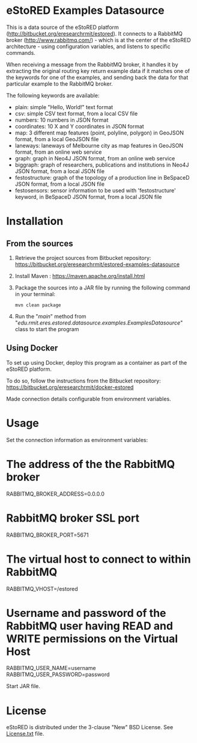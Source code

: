 eStoRED Examples Datasource
===========================

This is a data source of the eStoRED platform (http://bitbucket.org/eresearchrmit/estored). It connects to a RabbitMQ broker (http://www.rabbitmq.com/) - which is at the center of the eStoRED architecture - using configuration variables, and listens to specific commands.

When receiving a message from the RabbitMQ broker, it handles it by extracting the original routing key return example data if it matches one of the keywords for one of the examples, and sending back the data for that particular example to the RabbitMQ broker.

The following keywords are available:
- plain: simple "Hello, World!" text format
- csv: simple CSV text format, from a local CSV file
- numbers: 10 numbers in JSON format
- coordinates: 10 X and Y coordinates in JSON format
- map: 3 different map features (point, polyline, polygon) in GeoJSON format, from a local GeoJSON file
- laneways: laneways of Melbourne city as map features in GeoJSON format, from an online web service
- graph: graph in Neo4J JSON format, from an online web service
- biggraph: graph of researchers, publications and institutions in Neo4J JSON format, from a local JSON file 
- festostructure: graph of the topology of a production line in BeSpaceD JSON format, from a local JSON file
- festosensors: sensor information to be used with 'festostructure' keyword, in BeSpaceD JSON format, from a local JSON file

Installation
============

From the sources
----------------

1. Retrieve the project sources from Bitbucket repository: https://bitbucket.org/eresearchrmit/estored-examples-datasource

2. Install Maven : https://maven.apache.org/install.html

3. Package the sources into a JAR file by running the following command in your terminal:

	```
	mvn clean package
	```

4. Run the "*main*" method from "*edu.rmit.eres.estored.datasource.examples.ExamplesDatasource*" class to start the program

Using Docker
------------

To set up using Docker, deploy this program as a container as part of the eStoRED platform.

To do so, follow the instructions from the Bitbucket repository: https://bitbucket.org/eresearchrmit/docker-estored

Made connection details configurable from environment variables.

Usage
=====

Set the connection information as environment variables:

# The address of the the RabbitMQ broker
RABBITMQ_BROKER_ADDRESS=0.0.0.0
# RabbitMQ broker SSL port
RABBITMQ_BROKER_PORT=5671
# The virtual host to connect to within RabbitMQ
RABBITMQ_VHOST=/estored
# Username and password of the RabbitMQ user having READ and WRITE permissions on the Virtual Host
RABBITMQ_USER_NAME=username
RABBITMQ_USER_PASSWORD=password

Start JAR file.

License
=======

eStoRED is distributed under the 3-clause "New" BSD License. See [License.txt](https://bitbucket.org/eresearchrmit/estored-examples-datasource/src/master/LICENSE.txt) file.